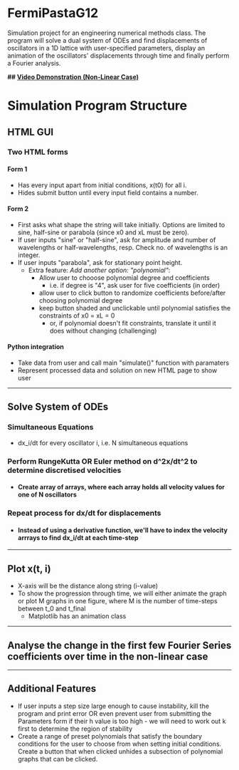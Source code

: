 # FermiPastaG12

Simulation project for an engineering numerical methods class. The program will solve a dual system of ODEs and find displacements of oscillators in a 1D lattice with user-specified parameters, display an animation of the oscillators' displacements through time and finally perform a Fourier analysis.

__## [Video Demonstration (Non-Linear Case)](https://vimeo.com/768030094)__

# Simulation Program Structure

## HTML GUI

### Two HTML forms

#### Form 1

- Has every input apart from initial conditions, x(t0) for all i.
- Hides submit button until every input field contains a number.

#### Form 2

- First asks what shape the string will take initially. Options are limited to sine, half-sine or parabola (since x0 and xL must be zero).
- If user inputs "sine" or "half-sine", ask for amplitude and number of wavelengths or half-wavelengths, resp. Check no. of wavelengths is an integer.
- If user inputs "parabola", ask for stationary point height.
  - Extra feature: _Add another option: "polynomial"_:
    - Allow user to chooose polynomial degree and coefficients
      - i.e. if degree is "4", ask user for five coefficients (in order)
    - allow user to click button to randomize coefficients before/after choosing polynomial degree
    - keep button shaded and unclickable until polynomial satisfies the constraints of x0 = xL = 0
      - or, if polynomial doesn't fit constraints, translate it until it does without changing (challenging)

#### Python integration

- Take data from user and call main "simulate()" function with paramaters
- Represent processed data and solution on new HTML page to show user

---

## Solve System of ODEs

### Simultaneous Equations

- dx_i/dt for every oscillator i, i.e. N simultaneous equations

### Perform RungeKutta OR Euler method on d^2x/dt^2 to determine discretised velocities

- #### Create array of arrays, where each array holds all velocity values for one of N oscillators

### Repeat process for dx/dt for displacements

- #### Instead of using a derivative function, we'll have to index the velocity arrrays to find dx_i/dt at each time-step

---

## Plot x(t, i)

- X-axis will be the distance along string (i-value)
- To show the progression through time, we will either animate the graph or plot M graphs in one figure, where M is the number of time-steps between t_0 and t_final
  - Matplotlib has an animation class

---

## Analyse the change in the first few Fourier Series coefficients over time in the non-linear case

---

## Additional Features

- If user inputs a step size large enough to cause instability, kill the program and print error OR even prevent user from submitting the Parameters form if their h value is too high - we will need to work out k first to determine the region of stability
- Create a range of preset polynomials that satisfy the boundary conditions for the user to choose from when setting initial conditions. Create a button that when clicked unhides a subsection of polynomial graphs that can be clicked.
